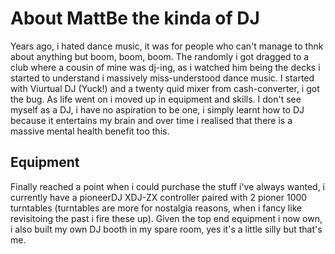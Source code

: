 # About MattBe the kinda of DJ

Years ago, i hated dance music, it was for people who can't manage to thnk about anything but boom, boom, boom. The randomly i got dragged to a club where a cousin of mine was dj-ing, as i watched him being the decks i started to understand i massively miss-understood dance music.
I started with Viurtual DJ (Yuck!) and a twenty quid mixer from cash-converter, i got the bug. As life went on i moved up in equipment and skills.
I don't see myself as a DJ, i have no aspiration to be one, i simply learnt how to DJ because it entertains my brain and over time i realised that there is a massive mental health benefit too this.

## Equipment

Finally reached a point when i could purchase the stuff i've always wanted, i currently have a pioneerDJ XDJ-ZX controller paired with 2 pioner 1000 turntables (turntables are more for nostalgia reasons, when i fancy like revisitoing the past i fire these up).
Given the top end equipment i now own, i also built my own DJ booth in my spare room, yes it's a little silly but that's me.

[comment]: <> (Include picture of equipment)


